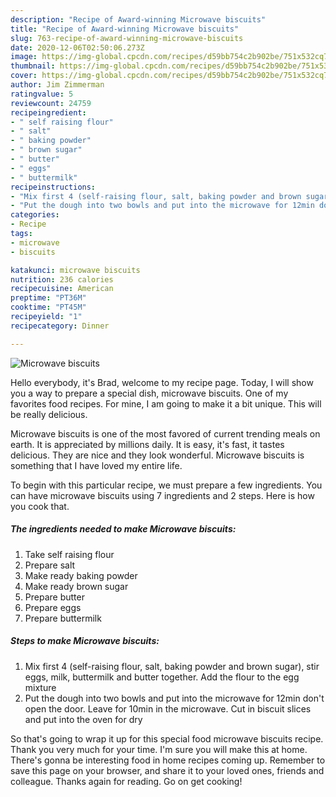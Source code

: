 ```yaml
---
description: "Recipe of Award-winning Microwave biscuits"
title: "Recipe of Award-winning Microwave biscuits"
slug: 763-recipe-of-award-winning-microwave-biscuits
date: 2020-12-06T02:50:06.273Z
image: https://img-global.cpcdn.com/recipes/d59bb754c2b902be/751x532cq70/microwave-biscuits-recipe-main-photo.jpg
thumbnail: https://img-global.cpcdn.com/recipes/d59bb754c2b902be/751x532cq70/microwave-biscuits-recipe-main-photo.jpg
cover: https://img-global.cpcdn.com/recipes/d59bb754c2b902be/751x532cq70/microwave-biscuits-recipe-main-photo.jpg
author: Jim Zimmerman
ratingvalue: 5
reviewcount: 24759
recipeingredient:
- " self raising flour"
- " salt"
- " baking powder"
- " brown sugar"
- " butter"
- " eggs"
- " buttermilk"
recipeinstructions:
- "Mix first 4 (self-raising flour, salt, baking powder and brown sugar), stir eggs, milk, buttermilk and butter together. Add the flour to the egg mixture"
- "Put the dough into two bowls and put into the microwave for 12min don&#39;t open the door. Leave for 10min in the microwave. Cut in biscuit slices and put into the oven for dry"
categories:
- Recipe
tags:
- microwave
- biscuits

katakunci: microwave biscuits 
nutrition: 236 calories
recipecuisine: American
preptime: "PT36M"
cooktime: "PT45M"
recipeyield: "1"
recipecategory: Dinner

---
```



![Microwave biscuits](https://img-global.cpcdn.com/recipes/d59bb754c2b902be/751x532cq70/microwave-biscuits-recipe-main-photo.jpg)

Hello everybody, it's Brad, welcome to my recipe page. Today, I will show you a way to prepare a special dish, microwave biscuits. One of my favorites food recipes. For mine, I am going to make it a bit unique. This will be really delicious.

Microwave biscuits is one of the most favored of current trending meals on earth. It is appreciated by millions daily. It is easy, it's fast, it tastes delicious. They are nice and they look wonderful. Microwave biscuits is something that I have loved my entire life.




To begin with this particular recipe, we must prepare a few ingredients. You can have microwave biscuits using 7 ingredients and 2 steps. Here is how you cook that.

<!--inarticleads1-->

##### The ingredients needed to make Microwave biscuits:

1. Take  self raising flour
1. Prepare  salt
1. Make ready  baking powder
1. Make ready  brown sugar
1. Prepare  butter
1. Prepare  eggs
1. Prepare  buttermilk




<!--inarticleads2-->

##### Steps to make Microwave biscuits:

1. Mix first 4 (self-raising flour, salt, baking powder and brown sugar), stir eggs, milk, buttermilk and butter together. Add the flour to the egg mixture
1. Put the dough into two bowls and put into the microwave for 12min don&#39;t open the door. Leave for 10min in the microwave. Cut in biscuit slices and put into the oven for dry




So that's going to wrap it up for this special food microwave biscuits recipe. Thank you very much for your time. I'm sure you will make this at home. There's gonna be interesting food in home recipes coming up. Remember to save this page on your browser, and share it to your loved ones, friends and colleague. Thanks again for reading. Go on get cooking!
